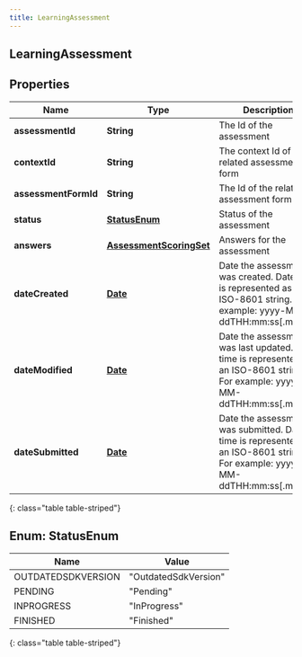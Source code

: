 ```yaml
---
title: LearningAssessment
---
```


## LearningAssessment

## Properties

| Name                 | Type                                                                     | Description                                                                                                                   | Notes      |
| -------------------- | ------------------------------------------------------------------------ | ----------------------------------------------------------------------------------------------------------------------------- | ---------- |
| **assessmentId**     | <!----><!---->**String**<!---->                                          | The Id of the assessment                                                                                                      | [optional] |
| **contextId**        | <!----><!---->**String**<!---->                                          | The context Id of the related assessment form                                                                                 | [optional] |
| **assessmentFormId** | <!----><!---->**String**<!---->                                          | The Id of the related assessment form                                                                                         | [optional] |
| **status**           | [**StatusEnum**](#StatusEnum)<!---->                                     | Status of the assessment                                                                                                      | [optional] |
| **answers**          | <!----><!---->[**AssessmentScoringSet**](AssessmentScoringSet.md)<!----> | Answers for the assessment                                                                                                    | [optional] |
| **dateCreated**      | <!----><!---->[**Date**](Date.md)<!---->                                 | Date the assessment was created. Date time is represented as an ISO-8601 string. For example: yyyy-MM-ddTHH:mm:ss[.mmm]Z      | [optional] |
| **dateModified**     | <!----><!---->[**Date**](Date.md)<!---->                                 | Date the assessment was last updated. Date time is represented as an ISO-8601 string. For example: yyyy-MM-ddTHH:mm:ss[.mmm]Z | [optional] |
| **dateSubmitted**    | <!----><!---->[**Date**](Date.md)<!---->                                 | Date the assessment was submitted. Date time is represented as an ISO-8601 string. For example: yyyy-MM-ddTHH:mm:ss[.mmm]Z    | [optional] |

{: class="table table-striped"}

<a name="StatusEnum"></a>

## Enum: StatusEnum

| Name               | Value                          |
| ------------------ | ------------------------------ |
| OUTDATEDSDKVERSION | &quot;OutdatedSdkVersion&quot; |
| PENDING            | &quot;Pending&quot;            |
| INPROGRESS         | &quot;InProgress&quot;         |
| FINISHED           | &quot;Finished&quot;           |

{: class="table table-striped"}
